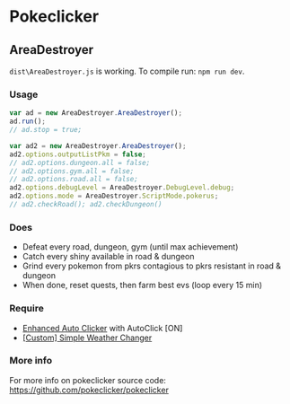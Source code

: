 # Pokeclicker

## AreaDestroyer

`dist\AreaDestroyer.js` is working. To compile run: `npm run dev`.

### Usage

```js
var ad = new AreaDestroyer.AreaDestroyer();
ad.run();
// ad.stop = true;

var ad2 = new AreaDestroyer.AreaDestroyer();
ad2.options.outputListPkm = false;
// ad2.options.dungeon.all = false;
// ad2.options.gym.all = false;
// ad2.options.road.all = false;
ad2.options.debugLevel = AreaDestroyer.DebugLevel.debug;
ad2.options.mode = AreaDestroyer.ScriptMode.pokerus;
// ad2.checkRoad(); ad2.checkDungeon()
```

### Does

- Defeat every road, dungeon, gym (until max achievement)
- Catch every shiny available in road & dungeon
- Grind every pokemon from pkrs contagious to pkrs resistant in road & dungeon
- When done, reset quests, then farm best evs (loop every 15 min)

### Require

- [Enhanced Auto Clicker](<https://github.com/Ephenia/Pokeclicker-Scripts#enhanced-auto-clicker-enhancedautoclickeruserjs-one-click-install>) with AutoClick [ON]
- [[Custom] Simple Weather Changer](<https://github.com/Ephenia/Pokeclicker-Scripts#custom-simple-weather-changer-simpleweatherchangeruserjs-one-click-install>)

### More info

For more info on pokeclicker source code: <https://github.com/pokeclicker/pokeclicker>
